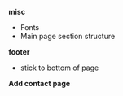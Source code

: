  **misc**
 - Fonts
 - Main page section structure
 
 **footer**
 - stick to bottom of page
 
 **Add contact page**
